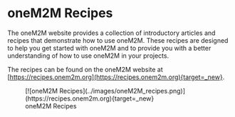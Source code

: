 # oneM2M Recipes

The oneM2M website provides a collection of introductory articles and recipes that demonstrate how to use oneM2M. These recipes are designed to help you get started with oneM2M and to provide you with a better understanding of how to use oneM2M in your projects.

The recipes can be found on the oneM2M website at [https://recipes.onem2m.org](https://recipes.onem2m.org){target=_new}.


<figure markdown="1">
[![oneM2M Recipes](../images/oneM2M_recipes.png)](https://recipes.onem2m.org){target=_new}
<figcaption>oneM2M Recipes</figcaption>
</figure>